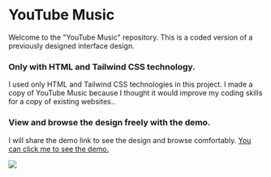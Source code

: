 <h1 >YouTube Music</h1>

<p>Welcome to the "YouTube Music" repository. This is a coded version of a previously designed interface design.</p>

<h3>Only with HTML and Tailwind CSS technology.</h3>
<p>I used only HTML and Tailwind CSS technologies in this project. I made a copy of YouTube Music because I thought it would improve my coding skills for a copy of existing websites..</p>

<h3>View and browse the design freely with the demo.</h3>
<p>I will share the demo link to see the design and browse comfortably. <a href="https://youtubemusic-clone.netlify.app/" target="_blank">You can click me to see the demo.</a></p>



<img src="https://i.hizliresim.com/67bc8aw.png">

